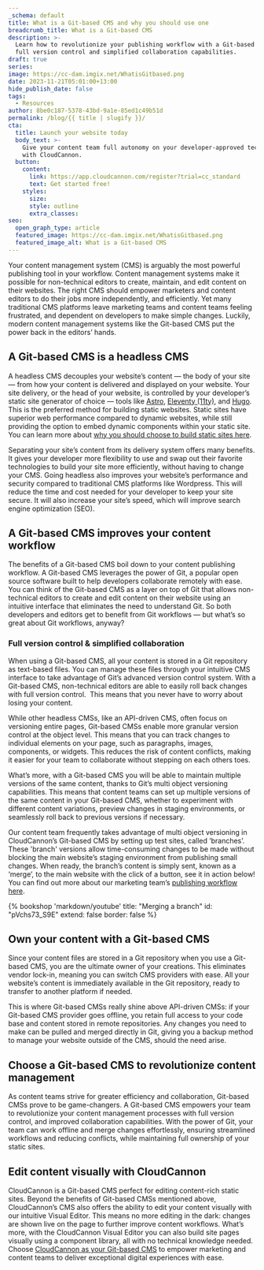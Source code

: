 ```yaml
---
_schema: default
title: What is a Git-based CMS and why you should use one
breadcrumb_title: What is a Git-based CMS
description: >-
  Learn how to revolutionize your publishing workflow with a Git-based CMS's
  full version control and simplified collaboration capabilities.
draft: true
series:
image: https://cc-dam.imgix.net/WhatisGitbased.png
date: 2023-11-21T05:01:00+13:00
hide_publish_date: false
tags:
  - Resources
author: 8be0c187-5378-43bd-9a1e-85ed1c49b51d
permalink: /blog/{{ title | slugify }}/
cta:
  title: Launch your website today
  body_text: >-
    Give your content team full autonomy on your developer-approved tech stack
    with CloudCannon.
  button:
    content:
      link: https://app.cloudcannon.com/register?trial=cc_standard
      text: Get started free!
    styles:
      size:
      style: outline
      extra_classes:
seo:
  open_graph_type: article
  featured_image: https://cc-dam.imgix.net/WhatisGitbased.png
  featured_image_alt: What is a Git-based CMS
---
```

Your content management system (CMS) is arguably the most powerful publishing tool in your workflow. Content management systems make it possible for non-technical editors to create, maintain, and edit content on their websites. The right CMS should empower marketers and content editors to do their jobs more independently, and efficiently. Yet many traditional CMS platforms leave marketing teams and content teams feeling frustrated, and dependent on developers to make simple changes. Luckily, modern content management systems like the Git-based CMS put the power back in the editors’ hands.

## A Git-based CMS is a headless CMS

A headless CMS decouples your website’s content — the body of your site — from how your content is delivered and displayed on your website. Your site delivery, or the head of your website, is controlled by your developer’s static site generator of choice — tools like <a target="_blank" rel="noopener" href="https://astro.build/">Astro</a>, <a target="_blank" rel="noopener" href="https://www.11ty.dev/">Eleventy (11ty)</a>, and <a target="_blank" rel="noopener" href="https://gohugo.io/">Hugo</a>. This is the preferred method for building static websites. Static sites have superior web performance compared to dynamic websites, while still providing the option to embed dynamic components within your static site. You can learn more about <a target="_blank" rel="noopener" href="https://cloudcannon.com/blog/static-vs-dynamic-websites-the-definitive-guide/">why you should choose to build static sites here</a>.

Separating your site’s content from its delivery system offers many benefits. It gives your developer more flexibility to use and swap out their favorite technologies to build your site more efficiently, without having to change your CMS. Going headless also improves your website’s performance and security compared to traditional CMS platforms like Wordpress. This will reduce the time and cost needed for your developer to keep your site secure. It will also increase your site’s speed, which will improve search engine optimization (SEO).

## A Git-based CMS improves your content workflow

The benefits of a Git-based CMS boil down to your content publishing workflow. A Git-based CMS leverages the power of Git, a popular open source software built to help developers collaborate remotely with ease. You can think of the Git-based CMS as a layer on top of Git that allows non-technical editors to create and edit content on their website using an intuitive interface that eliminates the need to understand Git. So both developers and editors get to benefit from Git workflows — but what’s so great about Git workflows, anyway?

### Full version control & simplified collaboration

When using a Git-based CMS, all your content is stored in a Git repository as text-based files. You can manage these files through your intuitive CMS interface to take advantage of Git’s advanced version control system. With a Git-based CMS, non-technical editors are able to easily roll back changes with full version control.&nbsp; This means that you never have to worry about losing your content.

While other headless CMSs, like an API-driven CMS, often focus on versioning entire pages, Git-based CMSs enable more granular version control at the object level. This means that you can track changes to individual elements on your page, such as paragraphs, images, components, or widgets. This reduces the risk of content conflicts, making it easier for your team to collaborate without stepping on each others toes.

What’s more, with a Git-based CMS you will be able to maintain multiple versions of the same content, thanks to Git’s multi object versioning capabilities. This means that content teams can set up multiple versions of the same content in your Git-based CMS, whether to experiment with different content variations, preview changes in staging environments, or seamlessly roll back to previous versions if necessary.

Our content team frequently takes advantage of multi object versioning in CloudCannon’s Git-based CMS by setting up test sites, called ‘branches’. These 'branch' versions allow time-consuming changes to be made without blocking the main website’s staging environment from publishing small changes. When ready, the branch’s content is simply sent, known as a ‘merge’, to the main website with the click of a button, see it in action below! You can find out more about our marketing team’s <a target="_blank" rel="noopener" href="https://cloudcannon.com/blog/cloudcannon-com-is-now-built-with-eleventy/">publishing workflow here</a>.

{% bookshop 'markdown/youtube' title: "Merging a branch" id: "pVchs73_S9E" extend: false border: false %}

## Own your content with a Git-based CMS

Since your content files are stored in a Git repository when you use a Git-based CMS, you are the ultimate owner of your creations. This eliminates vendor lock-in, meaning you can switch CMS providers with ease. All your website’s content is immediately available in the Git repository, ready to transfer to another platform if needed.

This is where Git-based CMSs really shine above API-driven CMSs: if your Git-based CMS provider goes offline, you retain full access to your code base and content stored in remote repositories. Any changes you need to make can be pulled and merged directly in Git, giving you a backup method to manage your website outside of the CMS, should the need arise.

## Choose a Git-based CMS to revolutionize content management

As content teams strive for greater efficiency and collaboration, Git-based CMSs prove to be game-changers. A Git-based CMS empowers your team to revolutionize your content management processes with full version control, and improved collaboration capabilities. With the power of Git, your team can work offline and merge changes effortlessly, ensuring streamlined workflows and reducing conflicts, while maintaining full ownership of your static sites.

## Edit content visually with CloudCannon

CloudCannon is a Git-based CMS perfect for editing content-rich static sites. Beyond the benefits of Git-based CMSs mentioned above, CloudCannon’s CMS also offers the ability to edit your content visually with our intuitive Visual Editor. This means no more editing in the dark: changes are shown live on the page to further improve content workflows. What’s more, with the CloudCannon Visual Editor you can also build site pages visually using a component library, all with no technical knowledge needed. Choose <a target="_blank" rel="noopener" href="https://cloudcannon.com/git-cms/">CloudCannon as your Git-based CMS</a> to empower marketing and content teams to deliver exceptional digital experiences with ease.

<!-- notionvc: 4015f6a6-b9de-40a2-96a2-fe7832278b22 -->
